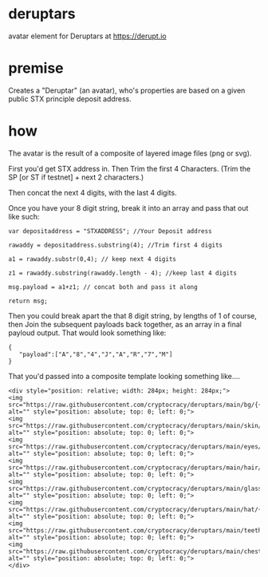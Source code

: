 # deruptars
avatar element for Deruptars at https://derupt.io

# premise
Creates a "Deruptar" (an avatar), who's properties are based on a given public STX principle deposit address. 

# how
The avatar is the result of a composite of layered image files (png or svg).

First you'd get STX address in. Then Trim the first 4 Characters. (Trim the SP [or ST if testnet] + next 2 characters.)

Then concat the next 4 digits, with the last 4 digits.

Once you have your 8 digit string, break it into an array and pass that out like such:
```
var depositaddress = "STXADDRESS"; //Your Deposit address

rawaddy = depositaddress.substring(4); //Trim first 4 digits

a1 = rawaddy.substr(0,4); // keep next 4 digits

z1 = rawaddy.substring(rawaddy.length - 4); //keep last 4 digits

msg.payload = a1+z1; // concat both and pass it along

return msg;
```
Then you could break apart the that 8 digit string, by lengths of 1 of course, then Join the subsequent payloads back together, as an array in a final payloud output.
That would look something like:
```
{
   "payload":["A","8","4","J","A","R","7","M"]
}
```
That you'd passed into a composite template looking something like....
```
<div style="position: relative; width: 284px; height: 284px;">
<img src="https://raw.githubusercontent.com/cryptocracy/deruptars/main/bg/{{msg.payload[0]}}_bg.png" alt="" style="position: absolute; top: 0; left: 0;">
<img src="https://raw.githubusercontent.com/cryptocracy/deruptars/main/skin/{{msg.payload[1]}}_skin.png" alt="" style="position: absolute; top: 0; left: 0;">
<img src="https://raw.githubusercontent.com/cryptocracy/deruptars/main/eyes/{{msg.payload[2]}}_eyes.png" alt="" style="position: absolute; top: 0; left: 0;">
<img src="https://raw.githubusercontent.com/cryptocracy/deruptars/main/hair/{{msg.payload[3]}}_hair.png" alt="" style="position: absolute; top: 0; left: 0;">
<img src="https://raw.githubusercontent.com/cryptocracy/deruptars/main/glasses/{{msg.payload[4]}}_glasses.png" alt="" style="position: absolute; top: 0; left: 0;">
<img src="https://raw.githubusercontent.com/cryptocracy/deruptars/main/hat/{{msg.payload[5]}}_hat.png" alt="" style="position: absolute; top: 0; left: 0;">
<img src="https://raw.githubusercontent.com/cryptocracy/deruptars/main/teeth/{{msg.payload[6]}}_teeth.png" alt="" style="position: absolute; top: 0; left: 0;">
<img src="https://raw.githubusercontent.com/cryptocracy/deruptars/main/chest/{{msg.payload[7]}}_chest.png" alt="" style="position: absolute; top: 0; left: 0;">
</div>

```






